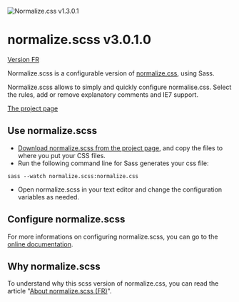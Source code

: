 ![Normalize.css v1.3.0.1](http://blog.effeiloweb.fr/wp-content/uploads/2014/05/normalize-scss4.jpg)

# normalize.scss v3.0.1.0

[Version FR](https://github.com/Effeilo/normalize.scss/blob/master/README-FR.md)

Normalize.scss is a configurable version of [normalize.css](http://necolas.github.io/normalize.css/), using Sass. 

Normalize.scss allows to simply and quickly configure normalise.css. Select the rules, add or remove explanatory comments and IE7 support.

[The project page](http://effeilo.github.io/normalize.scss/)

## Use normalize.scss

* [Download normalize.scss from the project page](http://effeilo.github.io/normalize.scss/), and copy the files to where you put your CSS files.
* Run the following command line for Sass generates your css file:
```
sass --watch normalize.scss:normalize.css
```
* Open normalize.scss in your text editor and change the configuration variables as needed.

## Configure normalize.scss

For more informations on configuring normalize.scss, you can go to the [online documentation](http://effeilo.github.io/normalize.scss/doc.html).

## Why normalize.scss

To understand why this scss version of normalize.css, you can read the article "[About normalize.scss (FR)](http://blog.effeiloweb.fr/a-propos-de-normalize-scss/)".